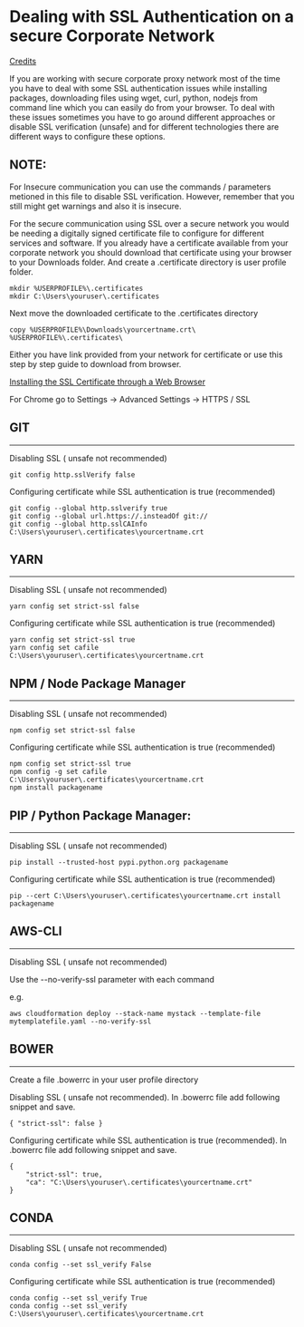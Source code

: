 # Dealing with SSL Authentication on a secure Corporate Network

[Credits](https://medium.com/@iffi33/dealing-with-ssl-authentication-on-a-secure-corporate-network-pip-conda-git-npm-yarn-bower-73e5b93fd4b2)

If you are working with secure corporate proxy network most of the time you have to deal with some SSL authentication issues while installing packages, downloading files using wget, curl, python, nodejs from command line which you can easily do from your browser. To deal with these issues sometimes you have to go around different approaches or disable SSL verification (unsafe) and for different technologies there are different ways to configure these options.

NOTE:
---
For Insecure communication you can use the commands / parameters metioned in this file to disable SSL verification. However, remember that you still might get warnings and also it is insecure.


For the secure communication using SSL over a secure network you would be needing a digitally signed certificate file to configure for different services and software.
If you already have a certificate available from your corporate network you should download that certificate using your browser to your Downloads folder. And create a .certificate directory is user profile folder.
```
mkdir %USERPROFILE%\.certificates
mkdir C:\Users\youruser\.certificates
```
Next move the downloaded certificate to the .certificates directory
```
copy %USERPROFILE%\Downloads\yourcertname.crt\ %USERPROFILE%\.certificates\
```

Either you have link provided from your network for certificate or use this step by step guide to download from browser.

[Installing the SSL Certificate through a Web Browser](https://support.globalsign.com/customer/en/portal/articles/1211541-install-client-digital-certificate---windows-using-chrome)

For Chrome go to Settings -> Advanced Settings -> HTTPS / SSL

## **GIT**
---
Disabling SSL ( unsafe not recommended)
```
git config http.sslVerify false
```
Configuring certificate while SSL authentication is true (recommended)
```
git config --global http.sslverify true
git config --global url.https://.insteadOf git://
git config --global http.sslCAInfo C:\Users\youruser\.certificates\yourcertname.crt
```


## **YARN**
---
Disabling SSL ( unsafe not recommended)
```
yarn config set strict-ssl false
```
Configuring certificate while SSL authentication is true (recommended)
```
yarn config set strict-ssl true
yarn config set cafile C:\Users\youruser\.certificates\yourcertname.crt
```

## **NPM / Node Package Manager**
---
Disabling SSL ( unsafe not recommended)
```
npm config set strict-ssl false
```
Configuring certificate while SSL authentication is true (recommended)
```
npm config set strict-ssl true
npm config -g set cafile C:\Users\youruser\.certificates\yourcertname.crt
npm install packagename
```

## **PIP / Python Package Manager:**
---
Disabling SSL ( unsafe not recommended)
```
pip install --trusted-host pypi.python.org packagename
```
Configuring certificate while SSL authentication is true (recommended)
```
pip --cert C:\Users\youruser\.certificates\yourcertname.crt install packagename
```

## **AWS-CLI**
---
Disabling SSL ( unsafe not recommended)

Use the --no-verify-ssl parameter with each command

e.g.

```
aws cloudformation deploy --stack-name mystack --template-file mytemplatefile.yaml --no-verify-ssl 
```

## **BOWER**
---
Create a file .bowerrc in your user profile directory

Disabling SSL ( unsafe not recommended). In .bowerrc file add following snippet and save.
```
{ "strict-ssl": false }
```

Configuring certificate while SSL authentication is true (recommended). In .bowerrc file add following snippet and save.
```
{ 
    "strict-ssl": true,
    "ca": "C:\Users\youruser\.certificates\yourcertname.crt"
}
```

## **CONDA**
---
Disabling SSL ( unsafe not recommended)
```
conda config --set ssl_verify False
```
Configuring certificate while SSL authentication is true (recommended)
```
conda config --set ssl_verify True
conda config --set ssl_verify C:\Users\youruser\.certificates\yourcertname.crt
```